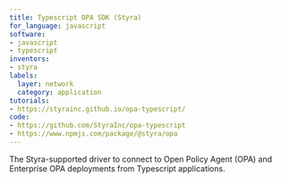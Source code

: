 ```yaml
---
title: Typescript OPA SDK (Styra)
for_language: javascript
software:
- javascript
- typescript
inventors:
- styra
labels:
  layer: network
  category: application
tutorials:
- https://styrainc.github.io/opa-typescript/
code:
- https://github.com/StyraInc/opa-typescript
- https://www.npmjs.com/package/@styra/opa
---
```


The Styra-supported driver to connect to Open Policy Agent (OPA) and Enterprise OPA deployments from Typescript applications.
